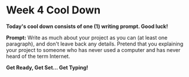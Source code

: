 # Week 4 Cool Down

**Today's cool down consists of one (1) writing prompt. Good luck!**

**Prompt:** Write as much about your project as you can (at least one paragraph), and don't leave back any details. Pretend that you explaining your project to someone who has never used a computer and has never heard of the term Internet.

**Get Ready, Get Set... Get Typing!** 
